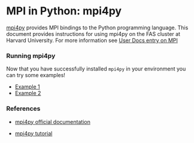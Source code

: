 # MPI in Python: mpi4py

[mpi4py](https://mpi4py.readthedocs.io/en/stable) provides MPI bindings to the Python programming language. This document provides instructions for using mpi4py on the FAS cluster at Harvard University.  For more information see [User Docs entry on MPI](https://docs.rc.fas.harvard.edu/kb/mpi-message-passing-interface/)

### Running mpi4py

Now that you have successfully installed <code>mpi4py</code> in your environment you can try some examples!

* [Example 1](Example1/)
* [Example 2](Example2/)

### References

* [mpi4py official documentation](https://mpi4py.readthedocs.io/en/stable)

* [mpi4py tutorial](https://mpi4py.readthedocs.io/en/stable/tutorial.html)
